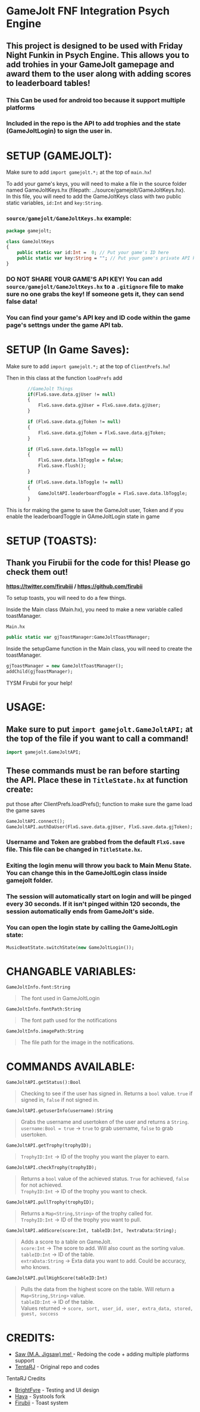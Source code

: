 # GameJolt FNF Integration Psych Engine

## This project is designed to be used with **Friday Night Funkin** in **Psych Engine**. This allows you to add trohies in your GameJolt gamepage and award them to the user along with adding scores to leaderboard tables!

### This Can be used for android too because it support multiple platforms

### Included in the repo is the API to add trophies and the state (GameJoltLogin) to sign the user in.

# SETUP (GAMEJOLT):

Make sure to add `import gamejolt.*;` at the top of `main.hx`!

To add your game's keys, you will need to make a file in the source folder named GameJoltKeys.hx (filepath: ../source/gamejolt/GameJoltKeys.hx).
<br>
In this file, you will need to add the GameJoltKeys class with two public static variables, `id:Int` and `key:String`.

### `source/gamejolt/GameJoltKeys.hx` example:
```hx
package gamejolt;

class GameJoltKeys
{
    public static var id:Int = 	0; // Put your game's ID here
    public static var key:String = ""; // Put your game's private API key here
}
```
### **DO NOT SHARE YOUR GAME'S API KEY! You can add `source/gamejolt/GameJoltKeys.hx` to a `.gitignore` file to make sure no one grabs the key! If someone gets it, they can send false data!**

### You can find your game's API key and ID code within the game page's settngs under the game API tab.

# SETUP (In Game Saves):

Make sure to add `import gamejolt.*;` at the top of `ClientPrefs.hx`!

Then in this class at the function `loadPrefs` add

```hx
        //GameJolt Things
        if(FlxG.save.data.gjUser != null)
        {
            FlxG.save.data.gjUser = FlxG.save.data.gjUser;
        }

        if (FlxG.save.data.gjToken != null)
        {
            FlxG.save.data.gjToken = FlxG.save.data.gjToken;
        }

        if (FlxG.save.data.lbToggle == null)
        {
            FlxG.save.data.lbToggle = false;
            FlxG.save.flush();
        }

        if (FlxG.save.data.lbToggle != null)
        {
            GameJoltAPI.leaderboardToggle = FlxG.save.data.lbToggle;
        }
```

This is for making the game to save the GameJolt user, Token and if you enable the leaderboardToggle in GAmeJoltLogin state in game

# SETUP (TOASTS):

## **Thank you Firubii for the code for this! Please go check them out!**
**https://twitter.com/firubiii / https://github.com/firubii**

To setup toasts, you will need to do a few things.

Inside the Main class (Main.hx), you need to make a new variable called toastManager.

`Main.hx`
```haxe
public static var gjToastManager:GameJoltToastManager;
```

Inside the setupGame function in the Main class, you will need to create the toastManager.
```haxe
gjToastManager = new GameJoltToastManager();
addChild(gjToastManager);
```

TYSM Firubii for your help!

# USAGE:

## Make sure to put `import gamejolt.GameJoltAPI;` at the top of the file if you want to call a command!

```hx
import gamejolt.GameJoltAPI;
```

## These commands **must** be ran before starting the API. Place these in `TitleState.hx` at function create:

put those after ClientPrefs.loadPrefs(); function to make sure the game load the game saves
```hx
GameJoltAPI.connect();
GameJoltAPI.authDaUser(FlxG.save.data.gjUser, FlxG.save.data.gjToken);
```

### Username and Token are grabbed from the default `FlxG.save` file. This file can be changed in `TitleState.hx`.

### Exiting the login menu will throw you back to Main Menu State. You can change this in the GameJoltLogin class inside gamejolt folder.

### The session will automatically start on login and will be pinged every 30 seconds. If it isn't pinged within 120 seconds, the session automatically ends from GameJolt's side.

### You can open the login state by calling the GameJoltLogin state:
```hx
MusicBeatState.switchState(new GameJoltLogin());
```

# CHANGABLE VARIABLES:

`GameJoltInfo.font:String`
> The font used in GameJoltLogin

`GameJoltInfo.fontPath:String`
> The font path used for the notifications

`GameJoltInfo.imagePath:String`
> The file path for the image in the notifications.

# COMMANDS AVAILABLE:

`GameJoltAPI.getStatus():Bool`
> Checking to see if the user has signed in. Returns a `bool` value. `true` if signed in, `false` if not signed in.

`GameJoltAPI.getuserInfo(username):String`
> Grabs the username and usertoken of the user and returns a `String`.<br>
> `username:Bool = true` -> `true` to grab username, `false` to grab usertoken.

`GameJoltAPI.getTrophy(trophyID);`
> `TrophyID:Int` -> ID of the trophy you want the player to earn.

`GameJoltAPI.checkTrophy(trophyID);`
> Returns a `bool` value of the achieved status. `True` for achieved, `false` for not achieved.<br>
> `TrophyID:Int` -> ID of the trophy you want to check.

`GameJoltAPI.pullTrophy(trophyID);`
> Returns a `Map<String,String>` of the trophy called for.<br>
> `TrophyID:Int` -> ID of the trophy you want to pull.

`GameJoltAPI.addScore(score:Int, tableID:Int, ?extraData:String);`
> Adds a score to a table on GameJolt.<br>
> `score:Int` -> The score to add. Will also count as the sorting value.<br>
> `tableID:Int` -> ID of the table.<br>
> `extraData:String` -> Exta data you want to add. Could be accuracy, who knows.

`GameJoltAPI.pullHighScore(tableID:Int)`
> Pulls the data from the highest score on the table. Will return a `Map<String,String>` value.<br>
> `tableID:Int` -> ID of the table.<br>
> Values returned -> `score, sort, user_id, user, extra_data, stored, guest, success`

# CREDITS:

- <a href = "https://github.com/jigsaw-4277821">Saw (M.A. Jigsaw) me! </a> - Redoing the code + adding multiple platforms support
- <a href = "https://github.com/TentaRJ">TentaRJ</a> - Original repo and codes

TentaRJ Credits
- <a href = "https://github.com/brightfyregit">BrightFyre</a> - Testing and UI design
- <a href ="https://github.com/haya3218">Haya</a> - Systools fork
- <a href = "https://github.com/firubii">Firubii</a> - Toast system
